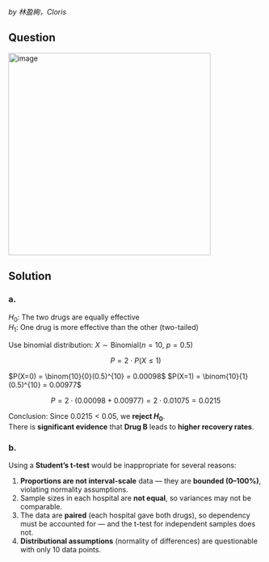 *by 林盈絢，Cloris*

## Question

<img width="400" alt="image" src="https://github.com/user-attachments/assets/fa9dda6e-9696-4a6d-bbf7-c62ebc6e3f1e" />

## Solution
### a.
$H_0$: The two drugs are equally effective  
$H_1$: One drug is more effective than the other (two-tailed)

Use binomial distribution: $X \sim \text{Binomial}(n=10,\ p=0.5)$

$$
P = 2 \cdot P(X \leq 1)
$$

$P(X=0) = \binom{10}{0}(0.5)^{10} = 0.00098$
$P(X=1) = \binom{10}{1}(0.5)^{10} = 0.00977$

$$
P = 2 \cdot (0.00098 + 0.00977) = 2 \cdot 0.01075 = 0.0215
$$

Conclusion:
Since $0.0215 < 0.05$, we **reject $H_0$**.  
There is **significant evidence** that **Drug B** leads to **higher recovery rates**.


### b.

Using a **Student’s t-test** would be inappropriate for several reasons:

1. **Proportions are not interval-scale** data — they are **bounded (0–100%)**, violating normality assumptions.
2. Sample sizes in each hospital are **not equal**, so variances may not be comparable.
3. The data are **paired** (each hospital gave both drugs), so dependency must be accounted for — and the t-test for independent samples does not.
4. **Distributional assumptions** (normality of differences) are questionable with only 10 data points.
